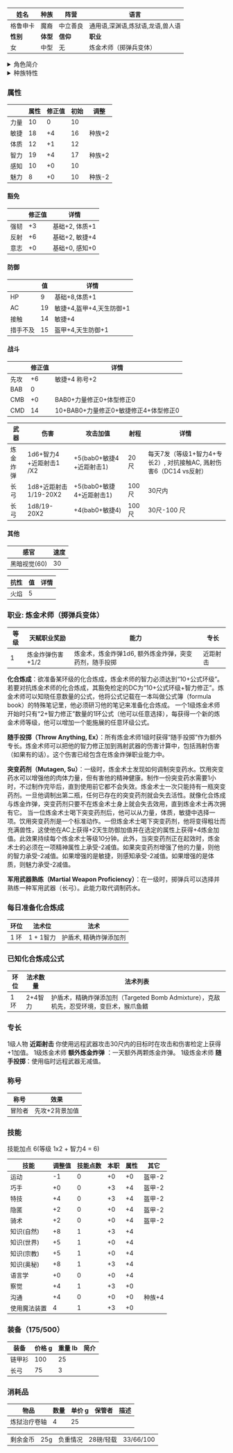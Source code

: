 | 姓名            | 种族     | 阵营     | 语言   |
| --------------- | -------- | -------- | ------ |
| 格鲁申卡 | 魔裔    | 中立善良 | 通用语,深渊语,炼狱语,龙语,兽人语 |
| **性别**        | **体型** | **信仰** |**职业** |
| 女              | 中型     | 无 |炼金术师（掷弹兵变体）|

<details>
<summary>角色简介</summary>

![avatar](../../../res/avatar/格鲁申卡.webp)

格鲁申卡年轻的时候，她的父母突然失踪了，为了找到他们，她不得不把自己卖给了一个邪恶的魔法师，成为了他的实验工具。通过这段艰难的时期，艾露娜开启了自己的炼金术之路，逐渐成为了一名强大的炼金术士。</br>
尽管她非常强大，但她的内心深处充满了矛盾与不安，她怀疑父母的失踪与自己曾经错误地使用炼金术有关，从那以后，她一直无法原谅自己的过失。她的追求已经成为了她对自我惩罚的方式，同时保护别人的安全也成为了她的最高优先事项。</br>
格鲁申卡的目标是继续研究炼金术，掌握更多的魔法，最终找到她失踪的父母并恢复他们的记忆，同时追查出那个利用她的邪恶魔法师的真实身份和目的。她现在正在寻找一支勇敢的队伍，与她一起探索地下城并完成她的目标。</br>

</details>

<details>
<summary>种族特性</summary>

**类法术能力（Spell-Like Ability）**：每天一次，魔裔能以类法术能力使用‘黑暗术’，施法者等级等于魔裔的职业等级。

**妄语谗言（Beguiling Liar）**：许多魔裔发现世间最好的处事方法就是说别人想听的话。这些魔裔擅长欺骗敌人，并把谎言说得和真的一样，这使得他们在唬骗检定上获得+4种族加值。该种族特性取代技能奖励。

**卷尾（Prehensile Tail）**：很多魔裔都生有尾巴，而只有部分魔裔的尾巴比较长。这些灵活的尾巴可以用来抓取物品。虽然他们不能用尾巴持握武器，不过他们能以一个迅捷动作用其拾取轻小物品。该种族特性取代炼狱魔力。

**鳞片皮肤（Scaled Skin）**：某些魔裔的皮肤给予他们能量抗力，同时也坚硬如甲。选择以下能量类型之一：寒冷，闪电或火焰。拥有该特性的魔裔获得5点该种类型的能量抗力，并且还获得1点天生防御。该特性取代炼狱抗力。

</details>

### 属性

|      | 属性 | 修正值 | 初始 | 调整   |
| ---- | ---- | ------ | ---- | ------ |
| 力量 | 10   | 0      | 10   |
| 敏捷 | 18   | +4     | 16   | 种族+2 |
| 体质 | 12   | +1     | 12   |
| 智力 | 19   | +4      | 17   | 种族+2 |
| 感知 | 10   | +0     | 10   | 
| 魅力 | 8   | +0     | 10   | 种族-2 |

#### 豁免

|      | 修正值 | 详情           |
| ---- | ------ | -------------- |
| 强韧 | +3     | 基础+2, 体质+1         |
| 反射 | +6     | 基础+2, 敏捷+4         |
| 意志 | +0     | 基础+0, 感知+0 |

#### 防御
|          | 值  | 详情                 |
| -------- | --- | -------------------- |
| HP       | 9  | 基础+8,体质+1 |
| AC       | 19  | 敏捷+4,盔甲+4,天生防御+1        |
| 接触     | 14  | 敏捷+4               |
| 措手不及 | 15 | 盔甲+4,天生防御+1               |

#### 战斗

|      | 修正值 | 详情                 |
| ---- | ------ | -------------------- |
| 先攻 | +6     | 敏捷+4 称号+2      |
| BAB  | 0      |                      |
| CMB  | +0      |  BAB0+力量修正0+体型修正0                    |
| CMD  | 14     | 10+BAB0+力量修正0+敏捷修正4+体型修正0               |

| 武器 | 伤害              | 攻击加值 | 射程 | 详情   |
| ---- | ----------------- | -------- | ------ |------ |
| 炼金炸弹 | 1d6+智力4 +近距射击1 /X2   | +5(bab0+敏捷4 +近距射击1) | 20 尺 | 每天7发（等级1+智力4+专长2）, 对抗接触AC, 溅射伤害6（DC14 vs反射） |
| 长弓 | 1d8+近距射击1/19-20X2     | +5(bab0+敏捷4+近距射击1) | 100 尺 | 30尺内  |
| 长弓 | 1d8/19-20X2     | +4(bab0+敏捷4) | 100 尺 | 30尺-100 尺  |

#### 其他

| 感官         | 速度 |
| ------------ | ---- |
| 黑暗视觉(60) | 30   |

| 抗性 | 值  | 详情 |
| ---- | --- | ---- |
| 火焰 | 5   |      |


### 职业: 炼金术师（掷弹兵变体）

| 等级 | 天赋职业奖励 | 能力                                        | 专长                          |
| ---- | --- | ------------------------------------------- | ----------------------------- |
| 1    | 炼金炸弹伤害+1/2  | 炼金术，炼金炸弹1d6, 额外炼金炸弹，突变药剂，随手投掷 | 近距射击 |

**化合炼成**：欲准备某环级的化合炼成，炼金术师的智力必须达到“10+公式环级”。
若要对抗炼金术师的化合炼成，其豁免检定的DC为“10+公式环级+智力修正”。炼金术师可以知晓任意数量的公式，他将公式记载在一本叫做公式簿（formula book）的特殊笔记里，他必须研习他的笔记来准备化合炼成。
一个1级炼金术师开始时只有“2+智力修正”数量的1环公式（他可以任意选择），每获得一个新的炼金术师等级，他可以增加一个能施展的任意环级公式。

**随手投掷（Throw Anything, Ex）**：所有炼金术师1级时获得“随手投掷”作为额外专长。炼金术师可以把他的智力修正加到溅射武器的伤害计算中，包括溅射伤害（如果有的话）。这个伤害已经包含在炼金炸弹职业能力中。

**突变药剂（Mutagen, Su）**：一级时，炼金术士发现如何调制突变药水。饮用突变药水可以增强他的肉体力量，但有害他的精神健康。制作一份突变药水需要1小时，不过制作完毕后，直到使用前它都不会失效。炼金术士一次只能持有一瓶突变药剂。一旦他调制出第二瓶，任何已存在的突变药剂就会失去活性。就像化合炼成与炼金炸弹，突变药剂只要不在炼金术士身上就会失去效用，直到炼金术士再次拥有它。
当一位炼金术士喝下突变药剂后，他可以从力量，体质，敏捷中选择一项。饮用突变药剂是一个标准动作。一但炼金术士喝下突变药剂，他将变得粗壮而充满兽性，这使他在AC上获得+2天生防御加值并在选定的属性上获得+4炼金加值。此效果持续每个炼金术士等级10分钟。此外，当突变药剂正在起效时，炼金术士的必须在一项精神属性上承受-2减值。如果突变药剂增强了他的力量，则他的智力承受-2减值。如果增强的是敏捷，则感知承受-2减值。如果增强的是体质，则魅力承受-2减值。

**军用武器熟练（Martial Weapon Proficiency）**：在一级时，掷弹兵可以选择并熟练一种军用武器（长弓）。此能力取代调制药水。

### 每日准备化合炼成

| 环位 | 法术位 | 法术                     |
| ---- | ------------ | ------------------------ |
| 1 环 | 1 + 1智力 | 护盾术, 精确炸弹添加剂 |

### 已知化合炼成公式

| 环位 | 法术数量 | 法术列表 |
| ---- | ------------ | ------------------------ |
| 1 环 | 2+4智力 |护盾术，精确炸弹添加剂（Targeted Bomb Admixture），克敌机先，忍受环境，变巨术，猴爪鱼鳍 |


### 专长

1级人物 **近距射击** 你使用远程武器攻击30尺内的目标时在攻击和伤害检定上获得+1加值。
1级炼金术师 **额外炼金炸弹** ：一天额外两颗炼金炸弹。
1级炼金术师 **随手投掷**：使用临时远程武器无减值。

### 称号

| 称号     | 效果   |
| -------- | ------ |
| 冒险者 | 先攻+2背景加值 |


### 技能

技能加点 6(等级 1x2 + 智力4 = 6)

| 技能       | 调整值 | 技能点数 | 本职 | 属性 | 其它     |
| ---------- | ------ | -------- | ---- | ---- | -------- |
| 运动         | -1     | 0        | +0   | +0 | 盔甲-2         |
| 巧手         | +0     | 0        | +3   | +4   | 盔甲-2         |
| 特技         | +4     | 0        | +3   | +4   |  盔甲-2         |
| 隐匿         | +2     | 0        | +0   | +4   | 盔甲-2         |
| 骑术         | +2     | 0        | +0   | +4   | 盔甲-2         |
| 知识(自然) | +8     | 1        | +3   | +4   |
| 知识(世界) | +5     | 1        | +0   | +4   |
| 知识(宗教) | +5     | 1        | +0   | +4   |
| 知识(奥秘) | +8     | 1        | +3   | +4   |
| 语言学      | +0     | 0        | +0   | +4   |
| 察觉         | +4     | 1        | +3   | +0   | 
| 沟通         | +4     | 0        | +0   | +0   |  种族+4
| 使用魔法装置 | 4     | 1        | +3   | +0 |


### 装备（175/500）
| 装备         | 价格 g | 重量 lb | 简介 |
| ------------ | ------ | ------- | ---- |
| 链甲衫 | 100    | 25      |
| 长弓 | 75    | 3       |

### 消耗品
| 物品           | 数量 | 单价 g | 保管者 | 描述 |
| -------------- | ---- | ---- | ---- | ---- |
| 炼狱治疗卷轴   | 4    | 25    | 


<table>
    <tr>
	<td>剩余金币</td>
        <td>25g</td>
	<td>负重情况</td>
        <td>28磅/轻载</td>
	<td>33/66/100</td>
    </tr>
</table>
